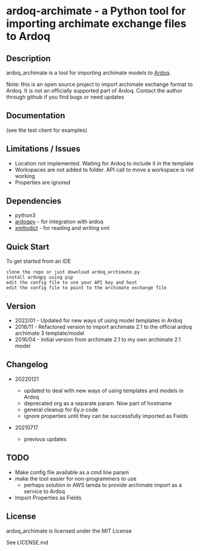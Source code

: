 # ardoq-archimate - a Python tool for importing archimate exchange files to Ardoq

## Description

ardoq_archimate is a tool for importing archimate models to [Ardoq](https://ardoq.com).

Note: this is an open source project to import archimate exchange format to Ardoq. 
It is not an officially supported part of Ardoq.
Contact the author through github if you find bugs or need updates

## Documentation
(see the test client for examples)

## Limitations / Issues
- Location not implemented. Waiting for Ardoq to include it in the template
- Workspaces are not added to folder. API call to move a workspace is not working
- Properties are ignored

## Dependencies

- python3
- [ardoqpy](https://github.com/jbaragry/ardoq-python-client) - for integration with ardoq
- [xmltodict](https://github.com/martinblech/xmltodict) - for reading and writing xml

## Quick Start
To get started from an IDE

    clone the repo or just download ardoq_archimate.py
    install ardoqpy using pip
    edit the config file to use your API key and host
    edit the config file to point to the archimate exchange file

## Version

- 2022/01 - Updated for new ways of using model templates in Ardoq
- 2016/11 - Refactored version to import archimate 2.1 to the official ardoq archimate 3 template/model
- 2016/04 - Initial version from archimate 2.1 to my own archimate 2.1 model

## Changelog
- 20220121
  - updated to deal with new ways of using templates and models in Ardoq
  - deprecated org as a separate param. Now part of hostname
  - general cleanup for 6y.o code
  - ignore properties until they can be successfully imported as Fields

- 20210717
  - previous updates


## TODO
- Make config file available as a cmd line param
- make the tool easier for non-programmers to use
    - perhaps solution in AWS lamda to provide archimate import as a service to Ardoq
- Import Properties as Fields

## License
ardoq_archimate is licensed under the MIT License

See LICENSE.md
